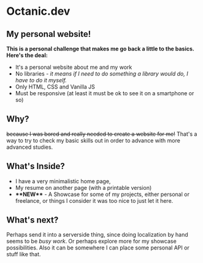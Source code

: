 # Octanic.dev
## My personal website!

**This is a personal challenge that makes me go back a little to the basics. Here's the deal:**

- It's a personal website about me and my work
- No libraries - _it means if I need to do something a library would do, I have to do it myself._
- Only HTML, CSS and Vanilla JS
- Must be responsive (at least it must be ok to see it on a smartphone or so)

## Why?
~~because I was bored and really needed to create a website for me!~~ That's a way to try to check my basic skills out in order to advance with more advanced studies.

## What's Inside?
- I have a very minimalistic home page, 
- My resume on another page (with a printable version)
- **\*\*NEW\*\*** - A Showcase for some of my projects, either personal or freelance, or things I consider it was too nice to just let it here.

## What's next?
Perhaps send it into a serverside thing, since doing localization by hand seems to be _busy work_. Or perhaps explore more for my showcase possibilities. Also it can be somewhere I can place some personal API or stuff like that.
